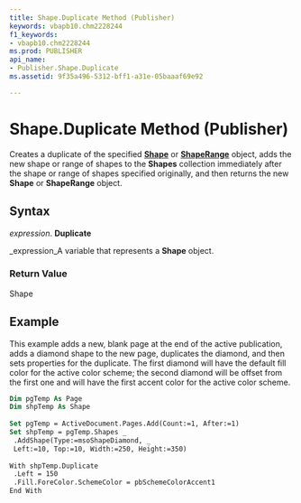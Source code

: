 ```yaml
---
title: Shape.Duplicate Method (Publisher)
keywords: vbapb10.chm2228244
f1_keywords:
- vbapb10.chm2228244
ms.prod: PUBLISHER
api_name:
- Publisher.Shape.Duplicate
ms.assetid: 9f35a496-5312-bff1-a31e-05baaaf69e92

---
```



# Shape.Duplicate Method (Publisher)

Creates a duplicate of the specified  **[Shape](shape-object-publisher.md)** or **[ShapeRange](shaperange-object-publisher.md)** object, adds the new shape or range of shapes to the **Shapes** collection immediately after the shape or range of shapes specified originally, and then returns the new **Shape** or **ShapeRange** object.


## Syntax

 _expression_. **Duplicate**

 _expression_A variable that represents a  **Shape** object.


### Return Value

Shape


## Example

This example adds a new, blank page at the end of the active publication, adds a diamond shape to the new page, duplicates the diamond, and then sets properties for the duplicate. The first diamond will have the default fill color for the active color scheme; the second diamond will be offset from the first one and will have the first accent color for the active color scheme.


```vb
Dim pgTemp As Page 
Dim shpTemp As Shape 
 
Set pgTemp = ActiveDocument.Pages.Add(Count:=1, After:=1) 
Set shpTemp = pgTemp.Shapes _ 
 .AddShape(Type:=msoShapeDiamond, _ 
 Left:=10, Top:=10, Width:=250, Height:=350) 
 
With shpTemp.Duplicate 
 .Left = 150 
 .Fill.ForeColor.SchemeColor = pbSchemeColorAccent1 
End With
```



